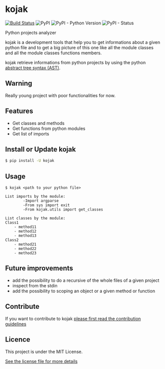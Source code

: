 # kojak

[![Build Status](https://travis-ci.org/4383/kojak.svg?branch=master)](https://travis-ci.org/4383/kojak)
![PyPI](https://img.shields.io/pypi/v/kojak.svg)
![PyPI - Python Version](https://img.shields.io/pypi/pyversions/kojak.svg)
![PyPI - Status](https://img.shields.io/pypi/status/kojak.svg)

Python projects analyzer

kojak is a development tools that help you to get informations
about a given python file and to get a big picture of this one
like all the module classes and all the module classes functions members.

kojak retrieve informations from python projects by using the python [abstract
tree syntax (AST)](https://docs.python.org/3/library/ast.html).

## Warning
Really young project with poor functionalities for now.

## Features
- Get classes and methods
- Get functions from python modules
- Get list of imports

## Install or Update kojak

```sh
$ pip install -U kojak
```

## Usage

```shell
$ kojak <path to your python file>

List imports by the module:
        -Import argparse
        -From sys import exit
        -From kojak.utils import get_classes

List classes by the module:
Class1
    - method11
    - method12
    - method13
Class2
    - method21
    - method22
    - method23
```

## Future improvements
- add the possibility to do a recursive of the whole files of a given project
- inspect from the stdin
- add the possibility to scoping an object or a given method or function

## Contribute

If you want to contribute to kojak [please first read the contribution guidelines](CONTRIBUTING.md)

## Licence

This project is under the MIT License.

[See the license file for more details](LICENSE)
